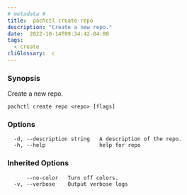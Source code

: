 ```yaml
---
# metadata # 
title:  pachctl create repo
description: "Create a new repo."
date:  2022-10-14T09:34:42-04:00
tags:
  - create
cliGlossary:  c
---
```


### Synopsis

Create a new repo.

```
pachctl create repo <repo> [flags]
```

### Options

```
  -d, --description string   A description of the repo.
  -h, --help                 help for repo
```

### Inherited Options

```
      --no-color   Turn off colors.
  -v, --verbose    Output verbose logs
```

